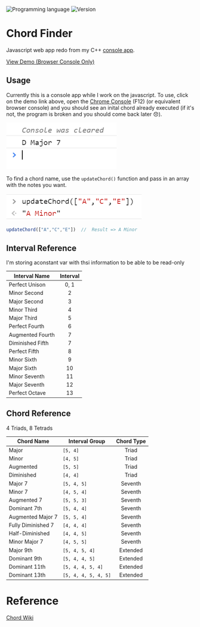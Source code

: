 <!-- using shields.io for status buttons -->
![Programming language](https://img.shields.io/badge/Language-Javascript-blue.svg)
![Version](https://img.shields.io/badge/Version-0.5.4-brightgreen.svg)

# Chord Finder

Javascript web app redo from my C++ [console app](https://github.com/ManuelVargas1251/ChordFinder).

[View Demo (Browser Console Only)](https://mnl.space/Chord-Finder/)

## Usage

Currently this is a console app while I work on the javascript. To use, click on the demo link above, open the [Chrome Console](https://developers.google.com/web/tools/chrome-devtools/console/) (F12) (or equivalent browser console) and you should see an inital chord already executed (if it's not, the program is broken and you should come back later 😞). 

![prompt](src/img/prompt.png)

To find a chord name, use the `updateChord()` function and pass in an array with the notes you want. 

![updateChord](src/img/updateChord.png)

```javascript
updateChord(["A","C","E"])	//	Result => A Minor
```

## Interval Reference
I'm storing aconstant var with thsi information to be able to be read-only

| Interval Name     | Interval	|
| -------------- 	|:-----:|
| Perfect Unison 	|	0, 1|
| Minor Second   	|	2	|
| Major Second 	 	|	3 	|
| Minor Third    	|	4	|
| Major Third	    |	5 	|
| Perfect Fourth	|	6 	|
| Augmented Fourth	|	7 	|
| Diminished Fifth	|	7 	|
| Perfect Fifth    	|	8 	|
| Minor Sixth  	   	|	9 	|
| Major Sixth     	|	10 	|
| Minor Seventh   	|	11 	|
| Major Seventh   	|	12 	|
| Perfect Octave  	|	13 	|

## Chord Reference
4 Triads, 8 Tetrads 

| Chord Name			| Interval Group			|	Chord Type	|
| ----------			| --------------			|:-----------------:|
|	Major				|	```[5, 4]```			| 	Triad	|
|	Minor				|	```[4, 5]```			| 	Triad	|
|	Augmented			|	```[5, 5]```			| 	Triad	|
|	Diminished			|	```[4, 4]```			| 	Triad	|
|	Major 7				|	```[5, 4, 5]```			|	Seventh	|
|	Minor 7				|	```[4, 5, 4]```			|	Seventh	|
|	Augmented 7			|	```[5, 5, 3]```			|	Seventh	|
|	Dominant 7th		|	```[5, 4, 4]```			|	Seventh	|
|	Augmented Major 7	|	```[5, 5, 4]```			|	Seventh	|
|	Fully Diminished 7	|	```[4, 4, 4]```			|	Seventh	|
|	Half-Diminished  	|	```[4, 4, 5]```			|	Seventh	|
|	Minor Major 7 		|	```[4, 5, 5]```			|	Seventh	|
|	Major 9th			|	```[5, 4, 5, 4]```		|	Extended 	|
|	Dominant 9th		|	```[5, 4, 4, 5]```		|	Extended 	|
|	Dominant 11th		|	```[5, 4, 4, 5, 4]```	|	Extended 	|
|	Dominant 13th		|	```[5, 4, 4, 5, 4, 5]```|	Extended 	|


# Reference

[Chord Wiki](https://en.wikipedia.org/wiki/Chord_(music))

